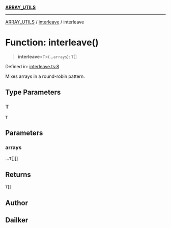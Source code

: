 [**ARRAY_UTILS**](../../README.md)

***

[ARRAY_UTILS](../../README.md) / [interleave](../README.md) / interleave

# Function: interleave()

> **interleave**\<`T`\>(...`arrays`): `T`[]

Defined in: [interleave.ts:8](https://github.com/dailker/everyutil/blob/fb6c9c837496f567cf7883b581cd27d1c9507ebe/src/array/interleave.ts#L8)

Mixes arrays in a round-robin pattern.

## Type Parameters

### T

`T`

## Parameters

### arrays

...`T`[][]

## Returns

`T`[]

## Author

## Dailker
